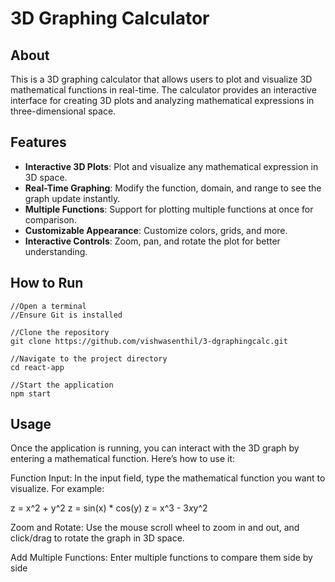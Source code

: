 # 3D Graphing Calculator

## About
This is a 3D graphing calculator that allows users to plot and visualize 3D mathematical functions in real-time. The calculator provides an interactive interface for creating 3D plots and analyzing mathematical expressions in three-dimensional space.

## Features

- **Interactive 3D Plots**: Plot and visualize any mathematical expression in 3D space.
- **Real-Time Graphing**: Modify the function, domain, and range to see the graph update instantly.
- **Multiple Functions**: Support for plotting multiple functions at once for comparison.
- **Customizable Appearance**: Customize colors, grids, and more.
- **Interactive Controls**: Zoom, pan, and rotate the plot for better understanding.

## How to Run
```
//Open a terminal
//Ensure Git is installed

//Clone the repository
git clone https://github.com/vishwasenthil/3-dgraphingcalc.git

//Navigate to the project directory
cd react-app

//Start the application
npm start

```

## Usage

Once the application is running, you can interact with the 3D graph by entering a mathematical function. Here’s how to use it:

Function Input: In the input field, type the mathematical function you want to visualize. For example:

z = x^2 + y^2
z = sin(x) * cos(y)
z = x^3 - 3*x*y^2

Zoom and Rotate: Use the mouse scroll wheel to zoom in and out, and click/drag to rotate the graph in 3D space.

Add Multiple Functions: Enter multiple functions to compare them side by side
